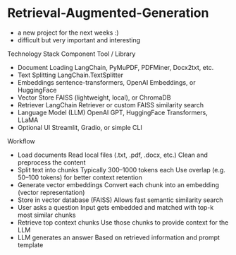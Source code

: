 # Retrieval-Augmented-Generation

- a new project for the next weeks :)
- difficult but very important and interesting

Technology Stack
Component	Tool / Library
- Document Loading	LangChain, PyMuPDF, PDFMiner, Docx2txt, etc.
- Text Splitting	LangChain.TextSplitter
- Embeddings	sentence-transformers, OpenAI Embeddings, or HuggingFace
- Vector Store	FAISS (lightweight, local), or ChromaDB
- Retriever	LangChain Retriever or custom FAISS similarity search
- Language Model (LLM)	OpenAI GPT, HuggingFace Transformers, LLaMA
- Optional UI	Streamlit, Gradio, or simple CLI

Workflow
- Load documents
    Read local files (.txt, .pdf, .docx, etc.)
    Clean and preprocess the content
- Split text into chunks
    Typically 300–1000 tokens each
    Use overlap (e.g. 50–100 tokens) for better context retention
- Generate vector embeddings
    Convert each chunk into an embedding (vector representation)
- Store in vector database (FAISS)
    Allows fast semantic similarity search
- User asks a question
    Input gets embedded and matched with top-k most similar chunks
- Retrieve top context chunks
    Use those chunks to provide context for the LLM
- LLM generates an answer
    Based on retrieved information and prompt template
